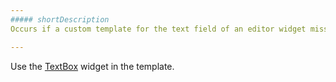 ```yaml
---
##### shortDescription
Occurs if a custom template for the text field of an editor widget misses the [TextBox](/api-reference/10%20UI%20Widgets/dxTextBox '/Documentation/ApiReference/UI_Widgets/dxTextBox/').

---
```

Use the [TextBox](/api-reference/10%20UI%20Widgets/dxTextBox '/Documentation/ApiReference/UI_Widgets/dxTextBox/') widget in the template.